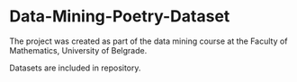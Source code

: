 # Data-Mining-Poetry-Dataset

The project was created as part of the data mining course at the Faculty of Mathematics, University of Belgrade.

Datasets are included in repository.
